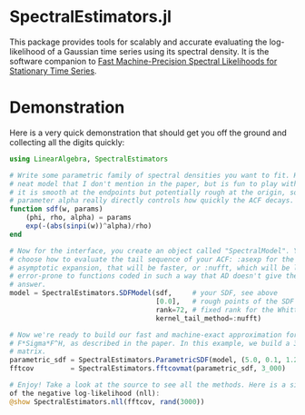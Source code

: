 # SpectralEstimators.jl

This package provides tools for scalably and accurate evaluating the
log-likelihood of a Gaussian time series using its spectral density. It is the
software companion to [Fast Machine-Precision Spectral Likelihoods for
Stationary Time Series](https://arxiv.org/abs/2404.16583). 

# Demonstration

Here is a very quick demonstration that should get you off the ground and
collecting all the digits quickly:
```julia
using LinearAlgebra, SpectralEstimators

# Write some parametric family of spectral densities you want to fit. Here is a
# neat model that I don't mention in the paper, but is fun to play with because
# it is smooth at the endpoints but potentially rough at the origin, so the
# parameter alpha really directly controls how quickly the ACF decays.
function sdf(w, params)
    (phi, rho, alpha) = params
    exp(-(abs(sinpi(w))^alpha)/rho)
end

# Now for the interface, you create an object called "SpectralModel". You can
# choose how to evaluate the tail sequence of your ACF: :asexp for the
# asymptotic expansion, that will be faster, or :nufft, which will be less
# error-prone to functions coded in such a way that AD doesn't give the right
# answer.
model = SpectralEstimators.SDFModel(sdf,     # your SDF, see above
                                    [0.0],   # rough points of the SDF
                                    rank=72, # fixed rank for the Whittle correction
                                    kernel_tail_method=:nufft)

# Now we're ready to build our fast and machine-exact approximation for
# F*Sigma*F^H, as described in the paper. In this example, we build a 3k x 3k
# matrix.
parametric_sdf = SpectralEstimators.ParametricSDF(model, (5.0, 0.1, 1.25))
fftcov         = SpectralEstimators.fftcovmat(parametric_sdf, 3_000)

# Enjoy! Take a look at the source to see all the methods. Here is a simple case
of the negative log-likelihood (nll):
@show SpectralEstimators.nll(fftcov, rand(3000))
```

